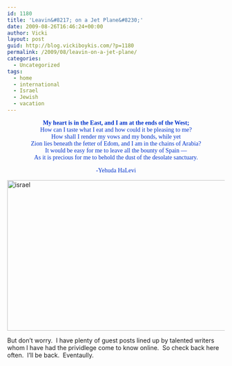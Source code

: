 ```yaml
---
id: 1180
title: 'Leavin&#8217; on a Jet Plane&#8230;'
date: 2009-08-26T16:46:24+00:00
author: Vicki
layout: post
guid: http://blog.vickiboykis.com/?p=1180
permalink: /2009/08/leavin-on-a-jet-plane/
categories:
  - Uncategorized
tags:
  - home
  - international
  - Israel
  - Jewish
  - vacation
---
```

<p align="center">
  <span style="font-family: Verdana; color: #0033cc;"><strong>My heart is in the East, and I am at the ends of the West;</strong><br /> </span><span style="font-family: Verdana; color: #0033cc;">How can I taste what I eat and how could it be pleasing to me?</span><span style="font-family: Verdana; color: #0033cc;"><br /> How shall I render my vows and my bonds, while yet</span><span style="font-family: Verdana; color: #0033cc;"><br /> Zion lies beneath the fetter of Edom, and I am in the chains of Arabia?<br /> It would be easy for me to leave all the bounty of Spain &#8212;<br /> As it is precious for me to behold the dust of the desolate sanctuary.</span>
</p>

<p align="center">
  <span style="font-family: Verdana; color: #0033cc;">-Yehuda HaLevi<br /> </span>
</p>

[<img class="aligncenter size-full wp-image-1181" title="israel" src="http://blog.vickiboykis.com/wp-content/uploads/2009/08/israel.jpg" alt="israel" width="525" height="348" />](http://blog.vickiboykis.com/wp-content/uploads/2009/08/israel.jpg)

But don&#8217;t worry.  I have plenty of guest posts lined up by talented writers whom I have had the prividlege come to know online.  So check back here often.  I&#8217;ll be back.  Eventaully.
